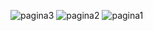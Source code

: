 ![pagina3](https://github.com/user-attachments/assets/f0507562-40d8-4dd8-b157-bda6ca5699e0)
![pagina2](https://github.com/user-attachments/assets/0d8e23c4-50bf-48e8-a3c4-e3a5d2c1e678)
![pagina1](https://github.com/user-attachments/assets/2878e6f5-d63f-4b91-852d-50e5cb175ad9)
